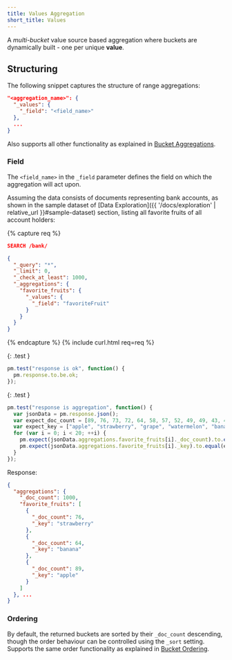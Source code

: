 ```yaml
---
title: Values Aggregation
short_title: Values
---
```


A _multi-bucket_ value source based aggregation where buckets are dynamically
built - one per unique **value**.


## Structuring

The following snippet captures the structure of range aggregations:

```json
"<aggregation_name>": {
  "_values": {
    "_field": "<field_name>"
  },
  ...
}
```

Also supports all other functionality as explained in [Bucket Aggregations](..#structuring).

### Field

The `<field_name>` in the `_field` parameter defines the field on which the
aggregation will act upon.

Assuming the data consists of documents representing bank accounts, as shown in
the sample dataset of [Data Exploration]({{ '/docs/exploration' | relative_url }}#sample-dataset)
section, listing all favorite fruits of all account holders:

{% capture req %}

```json
SEARCH /bank/

{
  "_query": "*",
  "_limit": 0,
  "_check_at_least": 1000,
  "_aggregations": {
    "favorite_fruits": {
      "_values": {
        "_field": "favoriteFruit"
      }
    }
  }
}
```
{% endcapture %}
{% include curl.html req=req %}

{: .test }

```js
pm.test("response is ok", function() {
  pm.response.to.be.ok;
});
```

{: .test }

```js
pm.test("response is aggregation", function() {
  var jsonData = pm.response.json();
  var expect_doc_count = [89, 76, 73, 72, 64, 58, 57, 52, 49, 49, 43, 42, 41, 37, 36, 34, 32, 30, 29, 25];
  var expect_key = ["apple", "strawberry", "grape", "watermelon", "banana", "lemon", "orange", "pear", "blueberry", "avocado", "peach", "cherry", "pineapple", "cantaloupe", "lime", "raspberry", "blackberry", "plum", "grapefruit", "nectarine"];
  for (var i = 0; i < 20; ++i) {
    pm.expect(jsonData.aggregations.favorite_fruits[i]._doc_count).to.equal(expect_doc_count[i]);
    pm.expect(jsonData.aggregations.favorite_fruits[i]._key).to.equal(expect_key[i]);
  }
});
```

Response:

```json
{
  "aggregations": {
    "_doc_count": 1000,
    "favorite_fruits": [
      {
        "_doc_count": 76,
        "_key": "strawberry"
      },
      {
        "_doc_count": 64,
        "_key": "banana"
      },
      {
        "_doc_count": 89,
        "_key": "apple"
      }
    ]
  }, ...
}
```

### Ordering

By default, the returned buckets are sorted by their `_doc_count` descending,
though the order behaviour can be controlled using the `_sort` setting. Supports
the same order functionality as explained in [Bucket Ordering](..#ordering).
